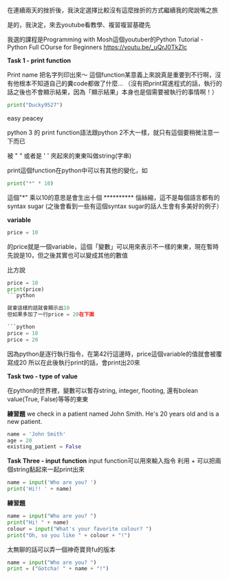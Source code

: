 在連續兩天的挫折後，我決定選擇比較沒有這麼挫折的方式繼續我的爬說嘴之旅

是的，我決定，來去youtube看教學、複習複習基礎先

我選的課程是Programming with Mosh這個youtuber的Python Tutorial - Python Full COurse for Beginners
https://youtu.be/_uQrJ0TkZlc



**Task 1 - print function**

Print name
把名字列印出來～
這個function某意義上來說真是重要到不行啊，沒有他根本不知道自己的糞code都做了什麼...
（沒有把print寫進程式的話，執行的話之後也不會顯示結果，因為「顯示結果」本身也是個需要被執行的事情啊！）

```python
print("Ducky9527")
```

easy peacey

python 3 的 print function語法跟python 2不大一樣，就只有這個要稍微注意一下而已

被 " " 或者是 ' ' 夾起來的東東叫做string(字串)

print這個function在python中可以有其他的變化，如

```python
print("*" * 10)
```

這個"*" 乘以10的意思是會生出十個 **********
惱絲縮，這不是每個語言都有的syntax sugar (之後會看到一些有這個syntax sugar的話人生會有多美好的例子）



**variable**

```python
price = 10
```

的price就是一個variable，這個「變數」可以用來表示不一樣的東東，現在暫時先說是10，但之後其實也可以變成其他的數值

比方說
```python
price = 10
print(price)
```python

就會這樣的話就會顯示出10
但如果多加了一行price = 20在下面

```python
price = 10
price = 20
```
因為python是逐行執行指令，在第42行這邊時，price這個variable的值就會被覆寫成20
所以在此後執行print的話，會print出20來


**Task two - type of value**

在python的世界裡，變數可以暫存string, integer, flooting, 還有bolean value(True, False)等等的東東


**練習題**
we check in a patient named John Smith.
He's 20 years old and is a new patient.
```python
name = 'John Smith'
age = 20
existing_patient = False
```

**Task Three - input function**
input function可以用來輸入指令
利用 + 可以把兩個string黏起來一起print出來

```python
name = input('Who are you? ')
print('Hi!! ' + name)
```

**練習題**
```python
name = input("Who are you? ")
print("Hi! " + name)
colour = input("What's your favorite colour? ")
print("Oh, so you like " + colour + "!")
```

太無聊的話可以弄一個神奇寶貝fu的版本

```python
name = input("Who are you? ")
print = ("Gotcha! " + name + "!")
```

